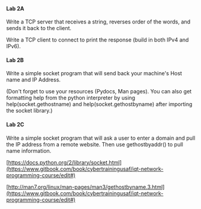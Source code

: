#### **Lab 2A**

Write a TCP server that receives a string, reverses order of the words, and sends it back to the client.

Write a TCP client to connect to print the response \(build in both IPv4 and IPv6\).

#### **Lab 2B**

Write a simple socket program that will send back your machine's Host name and IP Address.

\(Don't forget to use your resources \(Pydocs, Man pages\). You can also get formatting help from the python interpreter by using help\(socket.gethostname\) and help\(socket.gethostbyname\) after importing the socket library.\)

#### **Lab 2C**

Write a simple socket program that will ask a user to enter a domain and pull the IP address from a remote website. Then use gethostbyaddr\(\) to pull name information.

[https://docs.python.org/2/library/socket.html](https://www.gitbook.com/book/cybertrainingusaf/iqt-network-programming-course/edit#)

[http://man7.org/linux/man-pages/man3/gethostbyname.3.html](https://www.gitbook.com/book/cybertrainingusaf/iqt-network-programming-course/edit#)



